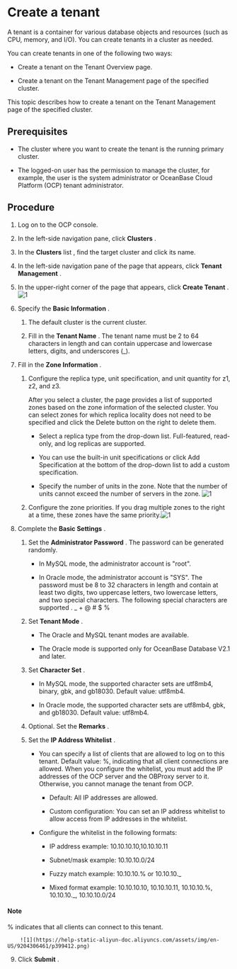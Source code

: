 Create a tenant 
====================================

A tenant is a container for various database objects and resources (such as CPU, memory, and I/O). You can create tenants in a cluster as needed. 

You can create tenants in one of the following two ways:

* Create a tenant on the Tenant Overview page.

  

* Create a tenant on the Tenant Management page of the specified cluster.

  




This topic describes how to create a tenant on the Tenant Management page of the specified cluster. 

Prerequisites 
----------------------------------

* The cluster where you want to create the tenant is the running primary cluster.

  

* The logged-on user has the permission to manage the cluster, for example, the user is the system administrator or OceanBase Cloud Platform (OCP) tenant administrator.

  




Procedure 
------------------------------

1. Log on to the OCP console.

   

2. In the left-side navigation pane, click **Clusters** .

   

3. In the **Clusters** list , find the target cluster and click its name.

   

4. In the left-side navigation pane of the page that appears, click **Tenant Management** .

   

5. In the upper-right corner of the page that appears, click **Create Tenant** .
   ![1](https://help-static-aliyun-doc.aliyuncs.com/assets/img/en-US/8204306461/p399407.png)

   

6. Specify the **Basic Information** . 

   1. The default cluster is the current cluster.

      
   
   2. Fill in the **Tenant Name** . The tenant name must be 2 to 64 characters in length and can contain uppercase and lowercase letters, digits, and underscores (_).

      
   

   

7. Fill in the **Zone Information** . 

   1. Configure the replica type, unit specification, and unit quantity for z1, z2, and z3. 

      After you select a cluster, the page provides a list of supported zones based on the zone information of the selected cluster. You can select zones for which replica locality does not need to be specified and click the Delete button on the right to delete them. 
      * Select a replica type from the drop-down list. Full-featured, read-only, and log replicas are supported.

        
      
      * You can use the built-in unit specifications or click Add Specification at the bottom of the drop-down list to add a custom specification.

        
      
      * Specify the number of units in the zone. Note that the number of units cannot exceed the number of servers in the zone. ![1](https://help-static-aliyun-doc.aliyuncs.com/assets/img/en-US/9204306461/p399410.png)

        
      

      
   
   2. Configure the zone priorities. If you drag multiple zones to the right at a time, these zones have the same priority.![1](https://help-static-aliyun-doc.aliyuncs.com/assets/img/en-US/9204306461/p399411.png)

      
   

   

8. Complete the **Basic Settings** . 

   1. Set the **Administrator Password** . The password can be generated randomly. 

      * In MySQL mode, the administrator account is "root".

        
      
      * In Oracle mode, the administrator account is "SYS". The password must be 8 to 32 characters in length and contain at least two digits, two uppercase letters, two lowercase letters, and two special characters. The following special characters are supported . _ + @ # $ %

        
      

      
   
   2. Set **Tenant Mode** . 

      * The Oracle and MySQL tenant modes are available.

        
      
      * The Oracle mode is supported only for OceanBase Database V2.1 and later.

        
      

      
   
   3. Set **Character Set** . 

      * In MySQL mode, the supported character sets are utf8mb4, binary, gbk, and gb18030. Default value: utf8mb4.

        
      
      * In Oracle mode, the supported character sets are utf8mb4, gbk, and gb18030. Default value: utf8mb4.

        
      

      
   
   4. Optional. Set the **Remarks** .

      
   
   5. Set the **IP Address Whitelist** . 

      * You can specify a list of clients that are allowed to log on to this tenant. Default value: %, indicating that all client connections are allowed. When you configure the whitelist, you must add the IP addresses of the OCP server and the OBProxy server to it. Otherwise, you cannot manage the tenant from OCP. 

        * Default: All IP addresses are allowed.

          
        
        * Custom configuration: You can set an IP address whitelist to allow access from IP addresses in the whitelist.

          
        

        
      
      * Configure the whitelist in the following formats:

        * IP address example: 10.10.10.10,10.10.10.11

          
        
        * Subnet/mask example: 10.10.10.0/24

          
        
        * Fuzzy match example: 10.10.10.% or 10.10.10._

          
        
        * Mixed format example: 10.10.10.10, 10.10.10.11, 10.10.10.%, 10.10.10._, 10.10.10.0/24

          
        

        
  <main id="notice" type='explain'>
    <h4>Note</h4>
    <p>% indicates that all clients can connect to this tenant.</p>
  </main>

        ![1](https://help-static-aliyun-doc.aliyuncs.com/assets/img/en-US/9204306461/p399412.png)
        
      

      
   

   

9.  Click **Submit** .

   



